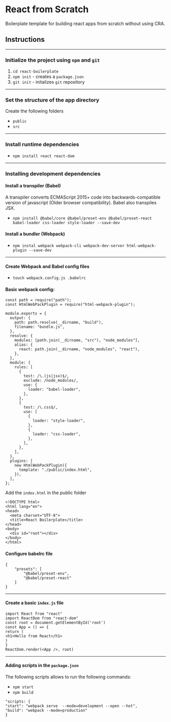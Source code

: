 # React from Scratch

Boilerplate template for building react apps from scratch without using CRA.

## Instructions

---

### Initialize the project using `npm` and `git`

1. `cd react-boilerplate`
2. `npm init` - creates a `package.json`
3. `git init` - initalizes `git` repository

---

### Set the structure of the app directory

Create the following folders

- `public`
- `src`

---

### Install runtime dependencies

- `npm install react react-dom`

---

### Installing development dependencies

#### Install a transpiler (Babel)

A transpiler converts ECMAScript 2015+ code into backwards-compatible version of javascript (Older browser compatibility). Babel also transpiles JSX.

- `npm install @babel/core @babel/preset-env @babel/preset-react babel-loader css-loader style-loader --save-dev`

#### Install a bundler (Webpack)

- `npm instal webpack webpack-cli webpack-dev-server html-webpack-plugin --save-dev`

---

#### Create Webpack and Babel config files

- `touch webpack.config.js .babelrc`

#### Basic webpack config:

```
const path = require("path");
const HtmlWebPackPlugin = require("html-webpack-plugin");

module.exports = {
  output: {
    path: path.resolve(__dirname, "build"),
    filename: "bundle.js",
  },
  resolve: {
    modules: [path.join(__dirname, "src"), "node_modules"],
    alias: {
      react: path.join(__dirname, "node_modules", "react"),
    },
  },
  module: {
    rules: [
      {
        test: /\.(js|jsx)$/,
        exclude: /node_modules/,
        use: {
          loader: "babel-loader",
        },
      },
      {
        test: /\.css$/,
        use: [
          {
            loader: "style-loader",
          },
          {
            loader: "css-loader",
          },
        ],
      },
    ],
  },
  plugins: [
    new HtmlWebPackPlugin({
      template: "./public/index.html",
    }),
  ],
};

```

Add the `index.html` in the public folder

```
<!DOCTYPE html>
<html lang="en">
<head>
  <meta charset="UTF-8">
  <title>React Boilerplate</title>
</head>
<body>
  <div id="root"></div>
</body>
</html>
```

#### Configure babelrc file

```
{
    "presets": [
        "@babel/preset-env",
        "@babel/preset-react"
    ]
}
```

---

#### Create a basic `index.js` file

```
import React from "react"
import ReactDom from "react-dom"
const root = document.getElementById('root')
const App = () => {
return (
<h1>Hello from React</h1>
)
}
ReactDom.render(<App />, root)
```

---

#### Adding scripts in the `package.json`

The following scripts allows to run the following commands:

- `npm start`
- `npm build`

```
"scripts: {
"start": "webpack serve  --mode=development --open --hot",
"build": "webpack --mode=production"
}
```
